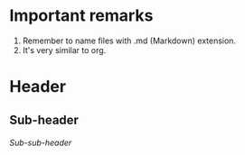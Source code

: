 # Important remarks
1. Remember to name files with .md (Markdown) extension.
1. It's very similar to org.

# Header
## Sub-header
###### Sub-sub-header
